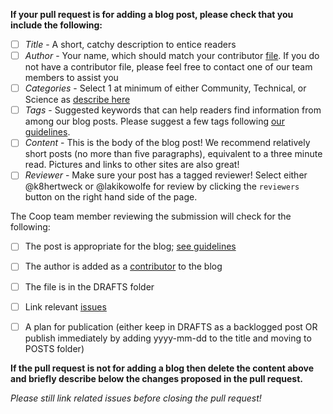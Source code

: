 **If your pull request is for adding a blog post, please check that you include the following:**

- [ ] _Title_ - A short, catchy description to entice readers
- [ ] _Author_ - Your name, which should match your contributor [file](https://github.com/FredHutch/coop/blob/gh-pages/CONTRIBUTING.md#adding-yourself-as-a-contributor). If you do not have a contributor file, please feel free to contact one of our team members to assist you
- [ ] _Categories_ - Select 1 at minimum of either Community, Technical, or Science as [describe here](https://github.com/FredHutch/coop/blob/gh-pages/CONTRIBUTING.md#what-kind-of-posts-are-appropriate-for-our-blog)
- [ ] _Tags_ - Suggested keywords that can help readers find information from among our blog posts. Please suggest a few tags following [our guidelines](https://github.com/FredHutch/coop/blob/gh-pages/CONTRIBUTING.md#tags).
- [ ] _Content_ - This is the body of the blog post! We recommend relatively short posts (no more than five paragraphs), equivalent to a three minute read. Pictures and links to other sites are also great!
- [ ] _Reviewer_ - Make sure your post has a tagged reviewer! Select either @k8hertweck or @lakikowolfe for review by clicking the `reviewers` button on the right hand side of the page.

The Coop team member reviewing the submission will check for the following:

- [ ] The post is appropriate for the blog; [see guidelines](https://github.com/FredHutch/coop/blob/gh-pages/CONTRIBUTING.md#what-kind-of-posts-are-appropriate-for-our-blog)

- [ ] The author is added as a [contributor](https://fredhutch.github.io/coop/contributors/) to the blog

- [ ] The file is in the DRAFTS folder

- [ ] Link relevant [issues](https://github.com/FredHutch/coop/issues)

- [ ] A plan for publication (either keep in DRAFTS as a backlogged post OR publish immediately by adding yyyy-mm-dd to the title and moving to POSTS folder)

**If the pull request is not for adding a blog then delete the content above and briefly describe below the changes proposed in the pull request.**

_Please still link related issues before closing the pull request!_
